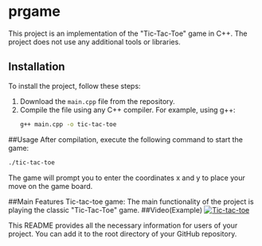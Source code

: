 # prgame


This project is an implementation of the "Tic-Tac-Toe" game in C++. The project does not use any additional tools or libraries.

## Installation

   To install the project, follow these steps:

1. Download the `main.cpp` file from the repository.
2. Compile the file using any C++ compiler. For example, using g++:
   ```bash
   g++ main.cpp -o tic-tac-toe
   ```
##Usage
   After compilation, execute the following command to start the game:
   ```bash
   ./tic-tac-toe
   ```
   The game will prompt you to enter the coordinates x and y to place your move on the game board.

##Main Features
   Tic-tac-toe game: The main functionality of the project is playing the classic "Tic-Tac-Toe" game.
##Video(Example)
   [![Tic-tac-toe](https://img.youtube.com/vi/a9FJILejoGM/maxresdefault.jpg)](https://www.youtube.com/watch?v=a9FJILejoGM)



   
This README provides all the necessary information for users of your project. You can add it to the root directory of your GitHub repository.


